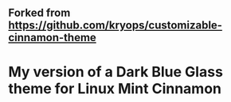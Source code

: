 ## Forked from https://github.com/kryops/customizable-cinnamon-theme

# My version of a Dark Blue Glass theme for Linux Mint Cinnamon
